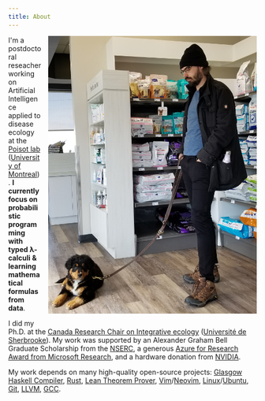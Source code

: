 ```yaml
---
title: About
---
```


<a href='images/yuuki-3mo.jpg'>
  <img style='margin-left:1em; margin-bottom:1em' src='images/yuuki-3mo-small.jpg' alt='Me with 3mo Yuuki' align='right'/>
</a>

<p>I'm a postdoctoral reseacher working on Artificial Intelligence applied to
disease ecology at the <a href='https://poisotlab.io/'>Poisot lab</a> (<a
href='https://www.umontreal.ca/en/'>University of Montreal</a>). <b>I currently
focus on probabilistic programming with typed λ-calculi &amp; learning
mathematical formulas from data</b>.</p>

<p>I did my Ph.D. at the <a
href='https://ielab.recherche.usherbrooke.ca/'>Canada Research Chair on
Integrative ecology</a> (<a href='http://www.usherbrooke.ca/'>Université de
Sherbrooke</a>). My work was supported by an Alexander Graham Bell Graduate
Scholarship from the <a href='https://www.nserc-crsng.gc.ca/'>NSERC</a>, a
generous <a href='https://research.microsoft.com/en-us/projects/azure/'>Azure
for Research Award from Microsoft Research</a>, and a hardware donation from <a
href='https://www.nvidia.com/'>NVIDIA</a>.</p>

<p>My work depends on many high-quality open-source projects:
  <a href='https://www.haskell.org/ghc/'>Glasgow Haskell Compiler</a>,
  <a href='https://www.rust-lang.org/'>Rust</a>,
  <a href='https://leanprover.github.io/'>Lean Theorem Prover</a>,
  <a href='https://www.vim.org/'>Vim</a>/<a href='https://neovim.io/'>Neovim</a>,
  <a href='https://www.linux.com/'>Linux</a>/<a href='https://www.ubuntu.com/'>Ubuntu</a>,
  <a href='https://git-scm.com/'>Git</a>,
  <a href='https://llvm.org/'>LLVM</a>,
  <a href='https://gcc.gnu.org/'>GCC</a>.</p>

